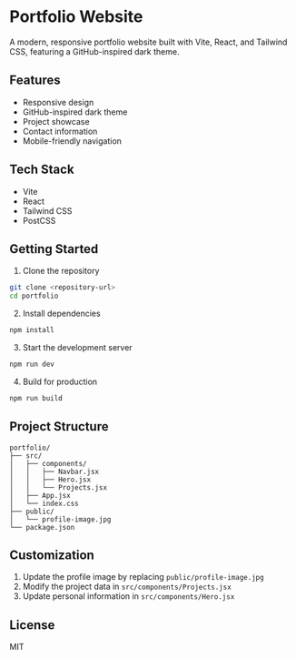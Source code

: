 # Portfolio Website

A modern, responsive portfolio website built with Vite, React, and Tailwind CSS, featuring a GitHub-inspired dark theme.

## Features

- Responsive design
- GitHub-inspired dark theme
- Project showcase
- Contact information
- Mobile-friendly navigation

## Tech Stack

- Vite
- React
- Tailwind CSS
- PostCSS

## Getting Started

1. Clone the repository
```bash
git clone <repository-url>
cd portfolio
```

2. Install dependencies
```bash
npm install
```

3. Start the development server
```bash
npm run dev
```

4. Build for production
```bash
npm run build
```

## Project Structure

```
portfolio/
├── src/
│   ├── components/
│   │   ├── Navbar.jsx
│   │   ├── Hero.jsx
│   │   └── Projects.jsx
│   ├── App.jsx
│   └── index.css
├── public/
│   └── profile-image.jpg
└── package.json
```

## Customization

1. Update the profile image by replacing `public/profile-image.jpg`
2. Modify the project data in `src/components/Projects.jsx`
3. Update personal information in `src/components/Hero.jsx`

## License

MIT
